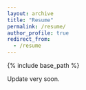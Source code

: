 ```yaml
---
layout: archive
title: "Resume"
permalink: /resume/
author_profile: true
redirect_from:
  - /resume
---
```


{% include base_path %}

Update very soon.